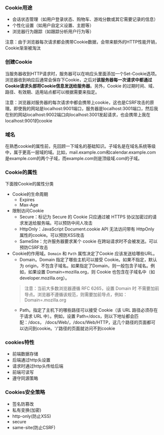 ### Cookie用途
- 会话状态管理（如用户登录状态、购物车、游戏分数或其它需要记录的信息）
- 个性化设置（如用户自定义设置、主题等）
- 浏览器行为跟踪（如跟踪分析用户行为等）

注意：由于浏览器每次请求都会携带Cookie数据，会带来额外的HTTP性能开销，Cookie渐渐被淘汰

### 创建Cookie
当服务器收到HTTP请求时，服务器可以在响应头里面添加一个Set-Cookie选项。浏览器收到响应后通常会保存下Cookie，之后对**该服务器每一次请求中都通过Cookie请求头部将Cookie信息发送给服务器**。另外，Cookie 的过期时间、域、路径、有效期、适用站点都可以根据需要来指定。

注意：浏览器对服务器的每次请求中都会携带上cookie，这也是CSRF攻击的原理。即使我的网站是localhost:9001端口，服务器是localhost:3001端口，然后我在别的网站localhost:9002端口向localhost:3001发起请求，也会携带上我在localhost:9001的cookie

### 域名
在熟悉cookie的属性前，先回顾一下域名的基础知识。子域名是在域名系统等级中，属于更高一层域的域。比如，mail.example.com和calendar.example.com是example.com的两个子域，而example.com则是顶级域.com的子域。

### Cookie的属性
下面按Cookie的属性分类
- Cookie的生命周期
    + Expires
    + Max-Age
- 限制访问Cookie
    + Secure：标记为 Secure 的 Cookie 只应通过被 HTTPS 协议加密过的请求发送给服务端。可以预防中间人攻击
    + HttpOnly：JavaScript Document.cookie API 无法访问带有 HttpOnly 属性的cookie。可以预防XSS攻击
    + SameSite：允许服务器要求某个 cookie 在跨站请求时不会被发送。可以预防CSRF攻击
- Cookie的作用域。`Domain` 和 `Path` 属性决定了Cookie 应该发送给哪些URL。
    + Domain。Domain 指定了哪些主机可以接受 Cookie。如果不指定，默认为 origin，不包含子域名。如果指定了Domain，则一般包含子域名。例如，如果设置 Domain=mozilla.org，则 Cookie 也包含在子域名中（如developer.mozilla.org）。
    > 注意：当前大多数浏览器遵循 RFC 6265，设置 Domain 时 不需要加前导点。浏览器不遵循该规范，则需要加前导点，例如：Domain=.mozilla.org
    + Path。指定了主机下的哪些路径可以接受 Cookie（该 URL 路径必须存在于请求 URL 中）。例如，设置 Path=/docs，则以下地址都会匹配：/docs，
    /docs/Web/，/docs/Web/HTTP，这几个路径的页面都可以访问到cookie。'/'路径的页面就访问不到cookie



### cookies特性
- 前端数据存储
- 后端通过http头设置
- 请求时通过http头传给后端
- 前端可读写
- 遵守同源策略



### Cookies安全策略
- 签名防篡改
- 私有变换(加密)
- http-only(防止XSS)
- secure
- same-site(防止CSRF)